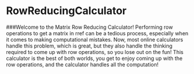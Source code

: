 # RowReducingCalculator
###Welcome to the Matrix Row Reducing Calculator!
Performing row operations to get a matrix in rref can be a tedious process, especially when it comes to making computational mistakes. Now, most online calculators handle this problem, which is great, but they also handle the thinking required to come up with row operations, so you lose out on the fun!
This calculator is the best of both worlds, you get to enjoy coming up with the row operations, and the calculator handles all the computation!
